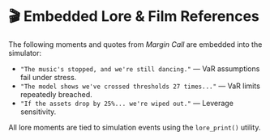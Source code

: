 # 🎬 Embedded Lore & Film References

The following moments and quotes from *Margin Call* are embedded into the simulator:

- `"The music's stopped, and we're still dancing."` — VaR assumptions fail under stress.
- `"The model shows we've crossed thresholds 27 times..."` — VaR limits repeatedly breached.
- `"If the assets drop by 25%... we're wiped out."` — Leverage sensitivity.

All lore moments are tied to simulation events using the `lore_print()` utility.